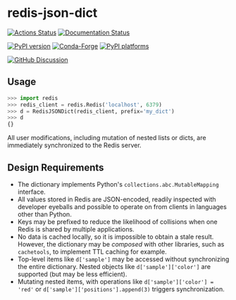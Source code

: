 # redis-json-dict

[![Actions Status][actions-badge]][actions-link]
[![Documentation Status][rtd-badge]][rtd-link]

[![PyPI version][pypi-version]][pypi-link]
[![Conda-Forge][conda-badge]][conda-link]
[![PyPI platforms][pypi-platforms]][pypi-link]

[![GitHub Discussion][github-discussions-badge]][github-discussions-link]

<!-- SPHINX-START -->

## Usage

```py
>>> import redis
>>> redis_client = redis.Redis('localhost', 6379)
>>> d = RedisJSONDict(redis_client, prefix='my_dict')
>>> d
{}
```

All user modifications, including mutation of nested lists or dicts, are
immediately synchronized to the Redis server.

## Design Requirements

- The dictionary implements Python's `collections.abc.MutableMapping` interface.
- All values stored in Redis are JSON-encoded, readily inspected with developer
  eyeballs and possible to operate on from clients in languages other than
  Python.
- Keys may be prefixed to reduce the likelihood of collisions when one Redis
  is shared by multiple applications.
- No data is cached locally, so it is impossible to obtain a stale result.
  However, the dictionary may be _composed_ with other libraries, such as
  `cachetools`, to implement TTL caching for example.
- Top-level items like `d['sample']` may be accessed without synchronizing
  the entire dictionary. Nested objects like `d['sample']['color']` are
  supported (but may be less efficient).
- Mutating nested items, with operations like `d['sample']['color'] = 'red'` or
  `d['sample']['positions'].append(3)` triggers synchronization.



<!-- prettier-ignore-start -->
[actions-badge]:            https://github.com/NSLS2/redis-json-dict/workflows/CI/badge.svg
[actions-link]:             https://github.com/NSLS2/redis-json-dict/actions
[conda-badge]:              https://img.shields.io/conda/vn/conda-forge/redis-json-dict
[conda-link]:               https://github.com/conda-forge/redis-json-dict-feedstock
[github-discussions-badge]: https://img.shields.io/static/v1?label=Discussions&message=Ask&color=blue&logo=github
[github-discussions-link]:  https://github.com/NSLS2/redis-json-dict/discussions
[pypi-link]:                https://pypi.org/project/redis-json-dict/
[pypi-platforms]:           https://img.shields.io/pypi/pyversions/redis-json-dict
[pypi-version]:             https://img.shields.io/pypi/v/redis-json-dict
[rtd-badge]:                https://readthedocs.org/projects/redis-json-dict/badge/?version=latest
[rtd-link]:                 https://redis-json-dict.readthedocs.io/en/latest/?badge=latest

<!-- prettier-ignore-end -->
